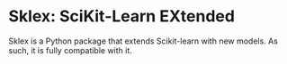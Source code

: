 # Sklex: SciKit-Learn EXtended
Sklex is a Python package that extends Scikit-learn with new models. As such, it is fully compatible with it.
